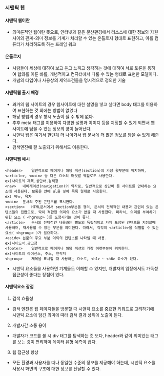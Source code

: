 ### 시맨틱 웹
#### 시맨틱 웹이란
* 의미론적인 웹이란 뜻으로, 인터넷과 같은 분산환경에서 리소스에 대한 정보와 자원 사이의 관계-의미 정보를 기계가 처리할 수 있는 온톨로지 형태로 표현하고, 이를 컴퓨터가 처리하도록 하는 프레임 워크
#### 온톨로지
* 사람들이 세상에 대하여 보고 듣고 느끼고 생각하는 것에 대하여 서로 토론을 통하여 합의를 이룬 바를, 개념적이고 컴퓨터에서 다룰 수 있는 형태로 표현한 모델이다.
* 개념의 타입이나 사용상의 제약조건들을 명시적으로 정의한 기술
#### 시맨틱웹 출시 배경
* 과거의 웹 사이트의 경우 웹사이트에 대한 설명을 넣고 싶다면 body 태그를 이용하여 표현하는 것 외에는 방법이 없었다
* 해당 방법의 경우 항시 노출이 될 수 밖에 없다.
* 추후 meta 태그를 이용하여 다양한 설명과 이미지 등을 지정할 수 있게 되면서 웹 사이트에 담을 수 있는 정보의 양이 늘어났다.
* 시맨틱 웹은 여기서 한단계 더 나아가서 웹 문서에 더 많은 정보를 담을 수 있게 해준다.
* 검색엔진에 잘 노출되기 위해서도 이용한다.
#### 시맨틱웹 예시
```
<header>	일반적으로 페이지나 해당 섹션(section)의 가장 윗부분에 위치하며, <article>, <main> 등 다른 요소의 머릿말 역할로도 사용한다.
ex)사이트의 제목,상단바,검색창
<nav>	내비게이션(navigation)의 약자로, 일반적으로 상단바 등 사이트를 안내하는 요소에 사용된다. 보통은 안에 ul을 넣어 목록 형태로 사용한다.
ex) 메뉴, 목차
<main>	문서의 주된 콘텐츠를 표시한다.
<section>	HTML문서에서 section부분을 정의, 문서의 전체적인 내용과 관련이 있는 콘텐츠들의 집합으로, 딱히 적합한 의미의 요소가 없을 때 사용한다. 따라서, 의미를 부여하기 위한 요소 ( <hgroup> )를 포함시키는 것이 좋다.
<article>	문서의 전체적인 내용과는 별도의 독립적이고 자체 포함된 컨텐츠를 지정할때 사용하며, 재사용할 수 있는 부분을 의미한다. 따라서, 각각의 <article>을 식별할 수 있는 요소( <hgroup> )가 필요하다.
<aside>	본문의 주요 부분 이외의 컨텐츠를 나타낼 때 사용.
ex)사이드바,광고창
<footer>	일반적으로 페이지나 해당 섹션의 가장 아랫부분에 위치한다.
ex)사이트의 라이선스, 주소, 연락처
<hgroup>	제목을 표시할 때 사용하는 요소로, <h1> ~ <h6> 요소가 있다.
```
* 시맨틱 요소들을 사용하면 기계들도 이해할 수 있지만, 개발자의 입장에서도 가독성 접근성이 좋다는 장점이 있다.
#### 시맨틱요소 장점
1. 검색 효율성
  * 검색 엔진은 웹 페이지들을 방문할 때 시맨틱 요소를 중요한 키워드로 고려하기에 시맨틱 요소에 담긴 의미에 따라 검색 결과 상위에 노출이 된다.
2. 개발자간 소통 용이
  * 개발자가 코드를 볼 시 div 태그를 탐색하는 것 보다, header와 같이 의미있는 태그를 보는 것이 편리하며 데이터 유형 예측이 쉽다.
3. 웹 접근성 향상
  * 모든 환경과 사용자를 떠나 동일한 수준의 정보를 제공해야 하는데, 시맨틱 요소를 사용시 화면의 구조에 대한 정보를 전달할 수 있다.




